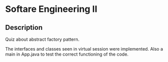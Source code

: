# Softare Engineering II

## Description

Quiz about abstract factory pattern.

The interfaces and classes seen in virtual session were implemented. Also a main in App.java to test the correct functioning of the code.